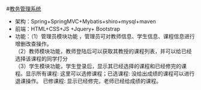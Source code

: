 #[教务管理系统](https://github.com/pengchengming/myCode/tree/master/PcmExamination)
-	架构：Spring+SpringMVC+Mybatis+shiro+mysql+maven
-	前端：HTML+CSS+JS +Jquery+ Bootstrap
-	功能：（1）管理员模块功能 ，管理员可对教师信息、学生信息、课程信息进行增删改查操作。<br>
          （2）教师模块功能，教师登陆后可以获取其教授的课程列表，并可以给已经选择该课程的同学打分<br>
          （3）学生模块功能，学生登录后，显示其已经选择的课程和已经修完的课程。显示所有课程: 这里可以选修课程；已选课程: 没给出成绩的课程可以进行退课操作。 已修课程: 显示已经修完，老师已经给成绩的课程。

